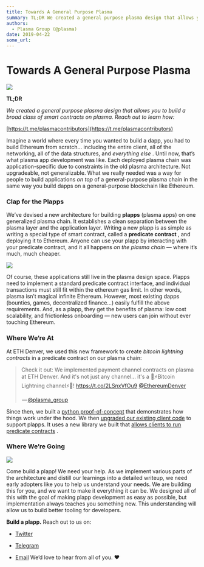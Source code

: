 ```yaml
---
title: Towards A General Purpose Plasma
summary: TL;DR We created a general purpose plasma design that allows you to build a broad class of smart contracts on plasma. Reach out to learn how- https-//t.me/plasmacontributors Imagine a world where every time you wanted to build a dapp, you had to build Ethereum from scratch… including the entire client, all of the networking, all of the data structures, and everything else . Until now, that’s what plasma app development was like. Each deployed plasma chain was application-specific due to constrai
authors:
  - Plasma Group (@plasma)
date: 2019-04-22
some_url: 
---
```


# Towards A General Purpose Plasma



![](https://api.kauri.io:443/ipfs/QmaU2gy4bgn1EuA1TdK7GMpzbKJWHUwe9XdnsSQj9qVa9a)

 
**TL;DR**
  
_We created a general purpose plasma design that allows you to build a broad class of smart contracts on plasma. Reach out to learn how:_
  
[https://t.me/plasmacontributors](https://t.me/plasmacontributors)
 
Imagine a world where every time you wanted to build a dapp, you had to build Ethereum from scratch… including the entire client, all of the networking, all of the data structures, and 
_everything else_
 .
Until now, that’s what plasma app development was like. Each deployed plasma chain was application-specific due to constraints in the old plasma architecture. Not upgradeable, not generalizable.
What we really needed was a way for people to build applications 
_on top_
 of a general-purpose plasma chain in the same way you build dapps on a general-purpose blockchain like Ethereum.

### Clap for the Plapps
We’ve devised a new architecture for building 
**plapps**
 (plasma apps) on one generalized plasma chain. It establishes a clean separation between the plasma layer and the application layer.
Writing a new plapp is as simple as writing a special type of smart contract, called a 
**predicate contract**
 , and deploying it to Ethereum. Anyone can use your plapp by interacting with your predicate contract, and it all happens 
_on the plasma chain —_
 where it’s much, much cheaper.

![](https://api.kauri.io:443/ipfs/QmaGRXm2WioGgfU3wbV6KkqTc4t3b9Aq5sSPYtP9v161LY)

Of course, these applications still live in the plasma design space. Plapps need to implement a standard predicate contract interface, and individual transactions must still fit within the ethereum gas limit.
In other words, plasma isn’t magical infinite Ethereum. However, most existing dapps (bounties, games, decentralized finance…) easily fulfill the above requirements. And, as a plapp, they get the benefits of plasma: low cost scalability, and frictionless onboarding — new users can join without ever touching Ethereum.

### Where We‘re At
At ETH Denver, we used this new framework to create 
_bitcoin lightning contracts_
 in a predicate contract on our plasma chain:

<blockquote class="twitter-tweet" data-align="center" data-conversation="none" data-dnt="true"><p>Check it out: We implemented payment channel contracts on plasma at ETH Denver. And it's not just any channel... it's a 🔮⚡️Bitcoin Lightning channel⚡️🔮! <a href="https://t.co/2LSnxVfOu9" rel="nofollow">https://t.co/2LSnxVfOu9</a> <a href="http://twitter.com/EthereumDenver" target="_blank" title="Twitter profile for @EthereumDenver">@EthereumDenver</a></p><p> — <a href="https://twitter.com/plasma_group/status/1097983085855965185">@plasma_group</a></p></blockquote>

Since then, we built a 
[python proof-of-concept](https://github.com/plasma-group/research/tree/master/gen-plasma)
 that demonstrates how things work under the hood.
We then 
[upgraded our existing client code](https://github.com/plasma-group/plasma-core/tree/refactor-ts)
 to support plapps. It uses a new library we built that 
[allows clients to run predicate contracts](https://github.com/plasma-group/plasma-verifier)
 .

### Where We’re Going

![](https://api.kauri.io:443/ipfs/QmexiWUkjWdzTbA4smdACuyVnMRibJVG8T5aQcMSEHzKa5)

Come build a plapp! We need your help. As we implement various parts of the architecture and distill our learnings into a detailed writeup, we need early adopters like you to help us understand your needs. We are building this for you, and we want to make it everything it can be.
We designed all of this with the goal of making plapp development as easy as possible, but implementation always teaches you something new. This understanding will allow us to build better tooling for developers.
 
**Build a plapp.**
 Reach out to us on:



 *  [Twitter](https://twitter.com/plasma_group) 

 *  [Telegram](https://t.me/plasmacontributors) 

 *  [Email](mailto:projects@plasma.group) 
We’d love to hear from all of you. ❤
